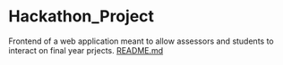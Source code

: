 # Hackathon_Project
Frontend of a web application meant to allow assessors and students to interact on final year prjects.
[README.md](https://github.com/user-attachments/files/17191239/README.md)
